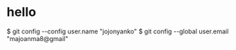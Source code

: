 # hello
$ git config --config user.name "jojonyanko"
$ git config --global user.email "majoanma8@gmail"